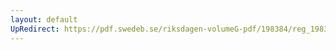 ```yaml
---
layout: default
UpRedirect: https://pdf.swedeb.se/riksdagen-volumeG-pdf/198384/reg_198384__reg_02/reg_198384__reg_02_0269.pdf
---
```

